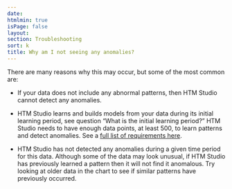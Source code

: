 ```yaml
---
date:
htmlmin: true
isPage: false
layout:
section: Troubleshooting
sort: k
title: Why am I not seeing any anomalies?
---
```


There are many reasons why this may occur, but some of the most common are:

* If your data does not include any abnormal patterns, then HTM Studio cannot
  detect any anomalies.

* HTM Studio learns and builds models from your data during its initial learning
  period, see question “What is the initial learning period?” HTM Studio needs
  to have enough data points, at least 500, to learn patterns and detect
  anomalies. See a [full list of requirements here](#start).

* HTM Studio has not detected any anomalies during a given time period for this
  data. Although some of the data may look unusual, if HTM Studio has previously
  learned a pattern then it will not find it anomalous. Try looking at older
  data in the chart to see if similar patterns have previously occurred.
